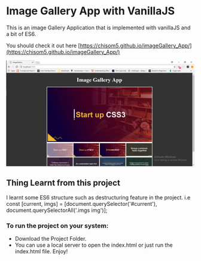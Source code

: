 # Image Gallery App with VanillaJS

This is an image Gallery Application that is implemented with vanillaJS and a
bit of ES6.

You should check it out here [https://chisom5.github.io/imageGallery_App/](https://chisom5.github.io/imageGallery_App/) 

![coverImage](./img-Gallery/coverPhoto.png)

## Thing Learnt from this project

I learnt some ES6 structure such as destructuring feature in the project.
i.e const [current, imgs] = [document.querySelector('#current'), document.querySelectorAll('.imgs img')];

### To run the project on your system:

* Download the Project Folder.
* You can use a local server to open the index.html or just run the index.html file.
Enjoy!
